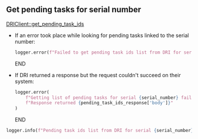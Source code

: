 ## Get pending tasks for serial number

[DRIClient::get_pending_task_ids](../../clients/dri_client/get_pending_task_ids.md)

* If an error took place while looking for pending tasks linked to the serial number:
  ```python
  logger.error(f"Failed to get pending task ids list from DRI for serial {serial_number}")
  ```
  END

* If DRI returned a response but the request couldn't succeed on their system:
  ```python
  logger.error(
      f"Getting list of pending tasks for serial {serial_number} failed."
      f"Response returned {pending_task_ids_response['body']}"
  )
  ```
  END

```python
logger.info(f"Pending task ids list from DRI for serial {serial_number} found: {pending_task_ids}")
```